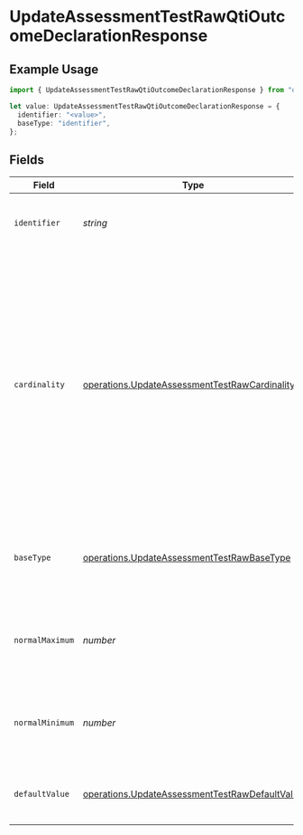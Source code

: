 # UpdateAssessmentTestRawQtiOutcomeDeclarationResponse

## Example Usage

```typescript
import { UpdateAssessmentTestRawQtiOutcomeDeclarationResponse } from "qti/models/operations";

let value: UpdateAssessmentTestRawQtiOutcomeDeclarationResponse = {
  identifier: "<value>",
  baseType: "identifier",
};
```

## Fields

| Field                                                                                                                                                                                                                                                  | Type                                                                                                                                                                                                                                                   | Required                                                                                                                                                                                                                                               | Description                                                                                                                                                                                                                                            |
| ------------------------------------------------------------------------------------------------------------------------------------------------------------------------------------------------------------------------------------------------------ | ------------------------------------------------------------------------------------------------------------------------------------------------------------------------------------------------------------------------------------------------------ | ------------------------------------------------------------------------------------------------------------------------------------------------------------------------------------------------------------------------------------------------------ | ------------------------------------------------------------------------------------------------------------------------------------------------------------------------------------------------------------------------------------------------------ |
| `identifier`                                                                                                                                                                                                                                           | *string*                                                                                                                                                                                                                                               | :heavy_check_mark:                                                                                                                                                                                                                                     | Unique identifier for the entity on the service provider.                                                                                                                                                                                              |
| `cardinality`                                                                                                                                                                                                                                          | [operations.UpdateAssessmentTestRawCardinality](../../models/operations/updateassessmenttestrawcardinality.md)                                                                                                                                         | :heavy_minus_sign:                                                                                                                                                                                                                                     | Defines how scoring information is structured and stored. 'single' for one overall score, 'multiple' for separate scores or points, 'ordered' for scores maintaining a specific sequence, 'record' for complex scoring with multiple named components. |
| `baseType`                                                                                                                                                                                                                                             | [operations.UpdateAssessmentTestRawBaseType](../../models/operations/updateassessmenttestrawbasetype.md)                                                                                                                                               | :heavy_check_mark:                                                                                                                                                                                                                                     | Data type of the outcome variable, determining how values are stored and processed                                                                                                                                                                     |
| `normalMaximum`                                                                                                                                                                                                                                        | *number*                                                                                                                                                                                                                                               | :heavy_minus_sign:                                                                                                                                                                                                                                     | Expected maximum value for this outcome variable in normal circumstances                                                                                                                                                                               |
| `normalMinimum`                                                                                                                                                                                                                                        | *number*                                                                                                                                                                                                                                               | :heavy_minus_sign:                                                                                                                                                                                                                                     | Expected minimum value for this outcome variable in normal circumstances                                                                                                                                                                               |
| `defaultValue`                                                                                                                                                                                                                                         | [operations.UpdateAssessmentTestRawDefaultValue](../../models/operations/updateassessmenttestrawdefaultvalue.md)                                                                                                                                       | :heavy_minus_sign:                                                                                                                                                                                                                                     | Optional default value configuration for outcome variables                                                                                                                                                                                             |